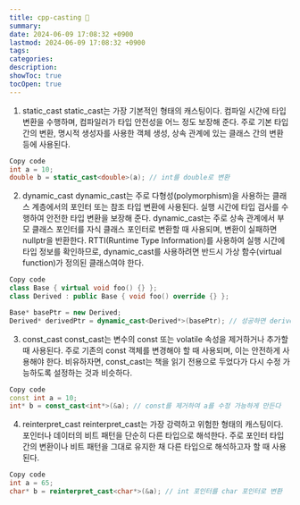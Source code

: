 ```yaml
---
title: cpp-casting 🐋
summary: 
date: 2024-06-09 17:08:32 +0900
lastmod: 2024-06-09 17:08:32 +0900
tags: 
categories: 
description: 
showToc: true
tocOpen: true
---
```


1. static_cast
static_cast는 가장 기본적인 형태의 캐스팅이다. 컴파일 시간에 타입 변환을 수행하며, 컴파일러가 타입 안전성을 어느 정도 보장해 준다. 주로 기본 타입 간의 변환, 명시적 생성자를 사용한 객체 생성, 상속 관계에 있는 클래스 간의 변환 등에 사용된다.

```cpp
Copy code
int a = 10;
double b = static_cast<double>(a); // int를 double로 변환
```

2. dynamic_cast
dynamic_cast는 주로 다형성(polymorphism)을 사용하는 클래스 계층에서의 포인터 또는 참조 타입 변환에 사용된다. 실행 시간에 타입 검사를 수행하여 안전한 타입 변환을 보장해 준다. dynamic_cast는 주로 상속 관계에서 부모 클래스 포인터를 자식 클래스 포인터로 변환할 때 사용되며, 변환이 실패하면 nullptr을 반환한다.
RTTI(Runtime Type Information)를 사용하여 실행 시간에 타입 정보를 확인하므로, dynamic_cast를 사용하려면 반드시 가상 함수(virtual function)가 정의된 클래스여야 한다.


```cpp
Copy code
class Base { virtual void foo() {} };
class Derived : public Base { void foo() override {} };

Base* basePtr = new Derived;
Derived* derivedPtr = dynamic_cast<Derived*>(basePtr); // 성공하면 derivedPtr이 유효한 포인터가 된다
```

3. const_cast
const_cast는 변수의 const 또는 volatile 속성을 제거하거나 추가할 때 사용된다. 주로 기존의 const 객체를 변경해야 할 때 사용되며, 이는 안전하게 사용해야 한다. 비유하자면, const_cast는 책을 읽기 전용으로 두었다가 다시 수정 가능하도록 설정하는 것과 비슷하다.

```cpp
Copy code
const int a = 10;
int* b = const_cast<int*>(&a); // const를 제거하여 a를 수정 가능하게 만든다
```

4. reinterpret_cast
reinterpret_cast는 가장 강력하고 위험한 형태의 캐스팅이다. 포인터나 데이터의 비트 패턴을 단순히 다른 타입으로 해석한다. 주로 포인터 타입 간의 변환이나 비트 패턴을 그대로 유지한 채 다른 타입으로 해석하고자 할 때 사용된다.

```cpp
Copy code
int a = 65;
char* b = reinterpret_cast<char*>(&a); // int 포인터를 char 포인터로 변환
```


